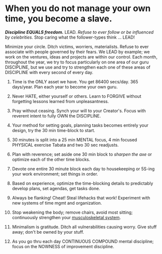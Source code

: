# When you do not manage your own time, you become a slave.

***Discipline EQUALS freedom.*** LEAD. *Refuse to ever follow or be influenced by celebrities.* Stop caring what the follower-types think ... LEAD!

Minimize your circle. Ditch victims, worriers, materialists. Refuse to ever associate with people governed by their fears. We LEAD by example; we work on the ventures, ideas and projects are within our control. Each month, throughout the year, we try to focus particularly on one area of our guru DISCIPLINE, but we use and try to strengthen each one of these areas of DISCIPLINE with every second of every day.

1) Time is the ONLY asset we have. You get 86400 secs/day. 365 days/year. Plan each year to become your own guru.

2) Never HATE, either yourself or others. Learn to FORGIVE without forgetting lessons learned from unpleasantness.

3) Pray without ceasing. Synch your will to your Creator's. Focus with reverent intent to fully OWN the DISCIPLINE. 

4) Your method for setting goals, planning tasks becomes entirely your design, try the 30 min time-block to start.

5) 30 minutes is split into a 25 min MENTAL focus, 4 min focused PHYSICAL exercise Tabata and two 30 sec readjusts.

6) Plan with reverence; set aside one 30 min block to *sharpen the axe* or optimize each of the other time blocks.

7) Devote one entire 30 minute block each day to housekeeping or 5S-ing your work environment; set things in order.

8) Based on experience, optimize the time-blocking details to predictably develop plans, set agendas, get tasks done.

9) Always be flanking! Cheat! Steal lifehacks that work! Experiment with new systems of time mgmt and organization.

10) Stop weakening the body; remove chairs, avoid most sitting; continuously strengthen your [musculoskeletal system](https://en.wikipedia.org/wiki/Human_musculoskeletal_system).

11) Minimalism is gratitude. Ditch all vulnerabilities causing worry. Give stuff away; don't be owned by your stuff.

12) As you go thru each day CONTINUOUS COMPOUND mental discipline; focus on the NOWNESS of improvement discipline.
